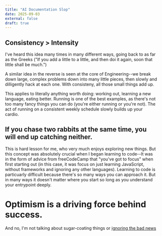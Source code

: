 ```yaml
---
title: "AI Documentation Slop"
date: 2025-09-03
external: false
draft: true
---
```


## Consistency > Intensity

I've heard this idea many times in many different ways, going back to as far as the Greeks ("If you add a little to a little, and then doi it again, soon that little shall be much.")

A similar idea in the reverse is seen at the core of Engineering--we break down large, complex problems down into many little pieces, then slowly and dilligently hack at each one. With consisteny, all those small things add up.

This applies to literally anything worth doing: working out, learning a new language, eating better. Running is one of the best examples, as there's not too many fancy things you can do (you're either running or you're not). The act of running on a consistent weekly schedule slowly builds up your cardio.

## If you chase two rabbits at the same time, you will end up catching neither.

This is hard lesson for me, who very much enjoys exploring new things. But this concept was absolutely crucial when I began learning to code--It was in the form of advice from freeCodeCamp that "you've got to focus" when first starting out (in this case, it was focus on just learning JavaScript, without frameworks and ignoring any other languages). Learning to code is particuarly difficult because there's so many ways you can approach it. But in many ways it doesn't matter where you start so long as you understand your entrypoint deeply.

# Optimism is a driving force behind success.

And no, I'm not talking about sugar-coating things or [ignoring the bad news](/blog/breaking-bad-news)
